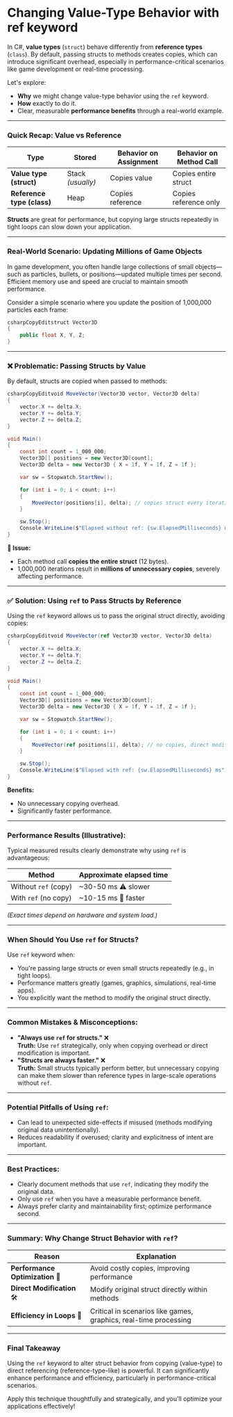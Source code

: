 # Changing Value-Type Behavior with ref keyword

In C#, **value types** (`struct`) behave differently from **reference types** (`class`). By default, passing structs to methods creates copies, which can introduce significant overhead, especially in performance-critical scenarios like game development or real-time processing.

Let's explore:

* **Why** we might change value-type behavior using the `ref` keyword.
* **How** exactly to do it.
* Clear, measurable **performance benefits** through a real-world example.

***

### **Quick Recap: Value vs Reference**

| Type                       | Stored            | Behavior on Assignment | Behavior on Method Call |
| -------------------------- | ----------------- | ---------------------- | ----------------------- |
| **Value type (struct)**    | Stack _(usually)_ | Copies value           | Copies entire struct    |
| **Reference type (class)** | Heap              | Copies reference       | Copies reference only   |

**Structs** are great for performance, but copying large structs repeatedly in tight loops can slow down your application.

***

### **Real-World Scenario: Updating Millions of Game Objects**

In game development, you often handle large collections of small objects—such as particles, bullets, or positions—updated multiple times per second. Efficient memory use and speed are crucial to maintain smooth performance.

Consider a simple scenario where you update the position of 1,000,000 particles each frame:

```csharp
csharpCopyEditstruct Vector3D
{
    public float X, Y, Z;
}
```

***

### ❌ **Problematic: Passing Structs by Value**

By default, structs are copied when passed to methods:

```csharp
csharpCopyEditvoid MoveVector(Vector3D vector, Vector3D delta)
{
    vector.X += delta.X;
    vector.Y += delta.Y;
    vector.Z += delta.Z;
}

void Main()
{
    const int count = 1_000_000;
    Vector3D[] positions = new Vector3D[count];
    Vector3D delta = new Vector3D { X = 1f, Y = 1f, Z = 1f };

    var sw = Stopwatch.StartNew();

    for (int i = 0; i < count; i++)
    {
        MoveVector(positions[i], delta); // copies struct every iteration
    }

    sw.Stop();
    Console.WriteLine($"Elapsed without ref: {sw.ElapsedMilliseconds} ms");
}
```

**🚨 Issue:**

* Each method call **copies the entire struct** (12 bytes).
* 1,000,000 iterations result in **millions of unnecessary copies**, severely affecting performance.

***

### ✅ **Solution: Using `ref` to Pass Structs by Reference**

Using the `ref` keyword allows us to pass the original struct directly, avoiding copies:

```csharp
csharpCopyEditvoid MoveVector(ref Vector3D vector, Vector3D delta)
{
    vector.X += delta.X;
    vector.Y += delta.Y;
    vector.Z += delta.Z;
}

void Main()
{
    const int count = 1_000_000;
    Vector3D[] positions = new Vector3D[count];
    Vector3D delta = new Vector3D { X = 1f, Y = 1f, Z = 1f };

    var sw = Stopwatch.StartNew();

    for (int i = 0; i < count; i++)
    {
        MoveVector(ref positions[i], delta); // no copies, direct modification
    }

    sw.Stop();
    Console.WriteLine($"Elapsed with ref: {sw.ElapsedMilliseconds} ms");
}
```

**Benefits:**

* No unnecessary copying overhead.
* Significantly faster performance.

***

### **Performance Results (Illustrative):**

Typical measured results clearly demonstrate why using `ref` is advantageous:

| Method               | Approximate elapsed time |
| -------------------- | ------------------------ |
| Without `ref` (copy) | \~30-50 ms ⚠️ slower     |
| With `ref` (no copy) | \~10-15 ms 🚀 faster     |

_(Exact times depend on hardware and system load.)_

***

### **When Should You Use `ref` for Structs?**

Use `ref` keyword when:

* You're passing large structs or even small structs repeatedly (e.g., in tight loops).
* Performance matters greatly (games, graphics, simulations, real-time apps).
* You explicitly want the method to modify the original struct directly.

***

### **Common Mistakes & Misconceptions:**

* **"Always use `ref` for structs."** ❌\
  **Truth:** Use `ref` strategically, only when copying overhead or direct modification is important.
* **"Structs are always faster."** ❌\
  **Truth:** Small structs typically perform better, but unnecessary copying can make them slower than reference types in large-scale operations without `ref`.

***

### **Potential Pitfalls of Using `ref`:**

* Can lead to unexpected side-effects if misused (methods modifying original data unintentionally).
* Reduces readability if overused; clarity and explicitness of intent are important.

***

### **Best Practices:**

* Clearly document methods that use `ref`, indicating they modify the original data.
* Only use `ref` when you have a measurable performance benefit.
* Always prefer clarity and maintainability first; optimize performance second.

***

### **Summary: Why Change Struct Behavior with `ref`?**

| Reason                          | Explanation                                                      |
| ------------------------------- | ---------------------------------------------------------------- |
| **Performance Optimization** 🚀 | Avoid costly copies, improving performance                       |
| **Direct Modification** 🛠️     | Modify original struct directly within methods                   |
| **Efficiency in Loops** 🔄      | Critical in scenarios like games, graphics, real-time processing |

***

### **Final Takeaway**

Using the `ref` keyword to alter struct behavior from copying (value-type) to direct referencing (reference-type-like) is powerful. It can significantly enhance performance and efficiency, particularly in performance-critical scenarios.

Apply this technique thoughtfully and strategically, and you'll optimize your applications effectively!
